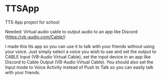 # TTSApp
TTS App project for school

Needed: Virtual audio cable to output audio to an app like Discord (https://vb-audio.com/Cable/)

I made this tts app so you can use it to talk with your friends without using your voice. 
Just simply select a voice you wish to use and set the output to CABLE Input (VB-Audio Virtual Cable), set the input device in an app like Discord to Cable Output (VB-Audio Virtual Cable). You should also set the Input mode to Voice Activity instead of Push to Talk so you can easily talk with your friends.
